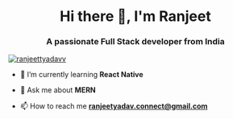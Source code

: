 
<h1 align="center">Hi there 👋, I'm Ranjeet</h1>
<h3 align="center">A passionate Full Stack developer from India</h3>



<p align="centre"> <a href="https://twitter.com/ranjeettyadavv" target="blank"><img src="https://img.shields.io/twitter/follow/ranjeettyadavv?logo=twitter&style=for-the-badge" alt="ranjeettyadavv" /></a> </p>

- 🌱 I’m currently learning **React Native**

- 💬 Ask me about **MERN**

- 📫 How to reach me **ranjeetyadav.connect@gmail.com**


